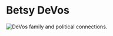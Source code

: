 # Betsy DeVos

![DeVos family and political connections.](https://d2mxuefqeaa7sj.cloudfront.net/s_4D786C42C47F8A8227DF2AD21B37E0F37219901791A64DA86F70A90074E62FA1_1504629463118_devosfamilyandpoliticalconnections.png)


